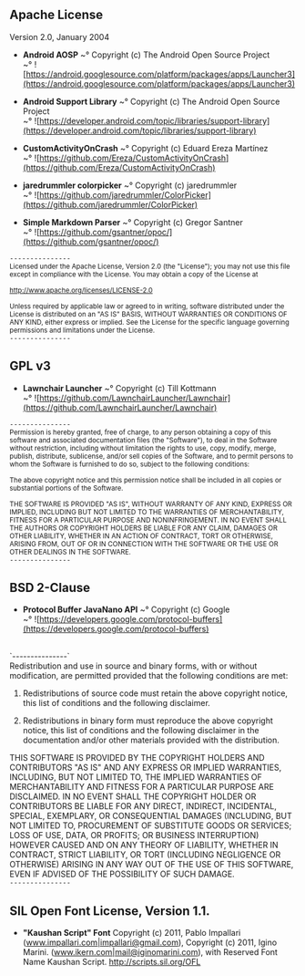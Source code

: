 ## Apache License
Version 2.0, January 2004<br/>

* **Android AOSP**
~° Copyright (c) The Android Open Source Project<br/>
~° ![https://android.googlesource.com/platform/packages/apps/Launcher3](https://android.googlesource.com/platform/packages/apps/Launcher3)<br/>

* **Android Support Library**
~° Copyright (c) The Android Open Source Project<br/>
~° ![https://developer.android.com/topic/libraries/support-library](https://developer.android.com/topic/libraries/support-library)<br/>

* **CustomActivityOnCrash**
~° Copyright (c) Eduard Ereza Martínez<br/>
~° ![https://github.com/Ereza/CustomActivityOnCrash](https://github.com/Ereza/CustomActivityOnCrash)<br/>

* **jaredrummler colorpicker**
~° Copyright (c) jaredrummler<br/>
~° ![https://github.com/jaredrummler/ColorPicker](https://github.com/jaredrummler/ColorPicker)<br/>

* **Simple Markdown Parser**
~° Copyright (c) Gregor Santner<br/>
~° ![https://github.com/gsantner/opoc/](https://github.com/gsantner/opoc/)<br/>

`---------------`<br/>
<small>Licensed under the Apache License, Version 2.0 (the "License");
you may not use this file except in compliance with the License.
You may obtain a copy of the License at

http://www.apache.org/licenses/LICENSE-2.0

Unless required by applicable law or agreed to in writing, software
distributed under the License is distributed on an "AS IS" BASIS,
WITHOUT WARRANTIES OR CONDITIONS OF ANY KIND, either express or implied.
See the License for the specific language governing permissions and
limitations under the License.</small><br/>
`---------------`
<br/>
## GPL v3
* **Lawnchair Launcher**
~° Copyright (c) Till Kottmann<br/>
~° ![https://github.com/LawnchairLauncher/Lawnchair](https://github.com/LawnchairLauncher/Lawnchair)<br/>

`---------------`<br/>
<small>Permission is hereby granted, free of charge, to any person obtaining a copy
of this software and associated documentation files (the "Software"), to deal
in the Software without restriction, including without limitation the rights
to use, copy, modify, merge, publish, distribute, sublicense, and/or sell
copies of the Software, and to permit persons to whom the Software is
furnished to do so, subject to the following conditions:

The above copyright notice and this permission notice shall be included in all
copies or substantial portions of the Software.

THE SOFTWARE IS PROVIDED "AS IS", WITHOUT WARRANTY OF ANY KIND, EXPRESS OR
IMPLIED, INCLUDING BUT NOT LIMITED TO THE WARRANTIES OF MERCHANTABILITY,
FITNESS FOR A PARTICULAR PURPOSE AND NONINFRINGEMENT. IN NO EVENT SHALL THE
AUTHORS OR COPYRIGHT HOLDERS BE LIABLE FOR ANY CLAIM, DAMAGES OR OTHER
LIABILITY, WHETHER IN AN ACTION OF CONTRACT, TORT OR OTHERWISE, ARISING FROM,
OUT OF OR IN CONNECTION WITH THE SOFTWARE OR THE USE OR OTHER DEALINGS IN THE
SOFTWARE.</small><br/>
`---------------`
<br/>
## BSD 2-Clause
* **Protocol Buffer JavaNano API**
~° Copyright (c) Google<br/>
~° ![https://developers.google.com/protocol-buffers](https://developers.google.com/protocol-buffers)<br/>
<br/>
`---------------`<br/>
Redistribution and use in source and binary forms, with or without
modification, are permitted provided that the following conditions are met:

1. Redistributions of source code must retain the above copyright notice,
this list of conditions and the following disclaimer.

2. Redistributions in binary form must reproduce the above copyright notice,
this list of conditions and the following disclaimer in the documentation
and/or other materials provided with the distribution.

THIS SOFTWARE IS PROVIDED BY THE COPYRIGHT HOLDERS AND CONTRIBUTORS "AS IS"
AND ANY EXPRESS OR IMPLIED WARRANTIES, INCLUDING, BUT NOT LIMITED TO,
THE IMPLIED WARRANTIES OF MERCHANTABILITY AND FITNESS FOR A PARTICULAR
PURPOSE ARE DISCLAIMED. IN NO EVENT SHALL THE COPYRIGHT HOLDER OR CONTRIBUTORS
BE LIABLE FOR ANY DIRECT, INDIRECT, INCIDENTAL, SPECIAL, EXEMPLARY, OR
CONSEQUENTIAL DAMAGES (INCLUDING, BUT NOT LIMITED TO, PROCUREMENT OF SUBSTITUTE
GOODS OR SERVICES; LOSS OF USE, DATA, OR PROFITS; OR BUSINESS INTERRUPTION)
HOWEVER CAUSED AND ON ANY THEORY OF LIABILITY, WHETHER IN CONTRACT, STRICT
LIABILITY, OR TORT (INCLUDING NEGLIGENCE OR OTHERWISE) ARISING IN ANY WAY OUT
OF THE USE OF THIS SOFTWARE, EVEN IF ADVISED OF THE POSSIBILITY OF SUCH DAMAGE.
<br/>
`---------------`<br/>

## SIL Open Font License, Version 1.1.
* **"Kaushan Script" Font**
Copyright (c) 2011, Pablo Impallari (www.impallari.com|impallari@gmail.com),
Copyright (c) 2011, Igino Marini. (www.ikern.com|mail@iginomarini.com),
with Reserved Font Name Kaushan Script.
http://scripts.sil.org/OFL
